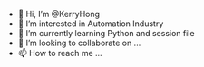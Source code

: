- 👋 Hi, I’m @KerryHong
- 👀 I’m interested in Automation Industry
- 🌱 I’m currently learning Python and session file 
- 💞️ I’m looking to collaborate on ...
- 📫 How to reach me ...

<!---
KerryHong/KerryHong is a ✨ special ✨ repository because its `README.md` (this file) appears on your GitHub profile.
You can click the Preview link to take a look at your changes.
--->
